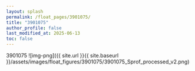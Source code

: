 ```yaml
---
layout: splash
permalink: /float_pages/3901075/
title: "3901075"
author_profile: false
last_modified_at: 2025-06-13
toc: false
---
```

 
3901075
![img-png]({{ site.url }}{{ site.baseurl }}/assets/images/float_figures/3901075/3901075_Sprof_processed_v2.png)